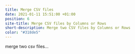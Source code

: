 ```yaml
---
title: Merge CSV files
date: 2021-01-11 15:51:00 +01:00
position: 6
site-title: Merge CSV files by Columns or Rows
short-description: Merge two CSV files by Columns or Rows
color: "#318de5"
---
```


merge two csv files...
